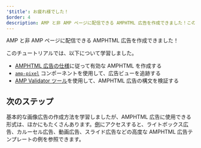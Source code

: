 ```yaml
---
'$title': お疲れ様でした！
$order: 4
description: AMP と非 AMP ページに配信できる AMPHTML 広告を作成できました！このチュートリアルでは、以下について学習しました。AMPHTML 広告の仕様に従って有効な AMPHTML 広告を...
---
```


AMP と非 AMP ページに配信できる AMPHTML 広告を作成できました！

このチュートリアルでは、以下について学習しました。

- [AMPHTML 広告の仕様](../../../../documentation/guides-and-tutorials/learn/a4a_spec.md)に従って有効な AMPHTML を作成する
- [`amp-pixel`](../../../../documentation/components/reference/amp-pixel.md) コンポーネントを使用して、広告ビューを追跡する
- [AMP Validator ツール](https://validator.ampproject.org/#htmlFormat=AMP4ADS)を使用して、AMPHTML 広告の構文を検証する

## 次のステップ

基本的な画像広告の作成方法を学習しましたが、AMPHTML 広告に使用できる形式は、ほかにもたくさんあります。[例](../../../../documentation/examples/index.html)にアクセスすると、ライトボックス広告、カルーセル広告、動画広告、スライド広告などの高度な AMPHTML 広告テンプレートの例を参照できます。

